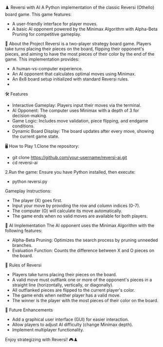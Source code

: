 ♟️ Reversi with AI
A Python implementation of the classic Reversi (Othello) board game. This game features:

 - A user-friendly interface for player moves.
 - A basic AI opponent powered by the Minimax Algorithm with Alpha-Beta Pruning for competitive gameplay.
   
📖 About the Project
Reversi is a two-player strategy board game. Players take turns placing their pieces on the board, flipping their opponent's pieces, and aiming to have the most pieces of their color by the end of the game. This implementation provides:

 - A human-vs-computer experience.
 - An AI opponent that calculates optimal moves using Minimax.
 - An 8x8 board setup initialized with standard Reversi rules.
 - 
🛠️ Features
 - Interactive Gameplay: Players input their moves via the terminal.
 - AI Opponent: The computer uses Minimax with a depth of 3 for decision-making.
 - Game Logic: Includes move validation, piece flipping, and endgame conditions.
 - Dynamic Board Display: The board updates after every move, showing the current game state.

🖥️ How to Play
1.Clone the repository:
   - git clone https://github.com/your-username/reversi-ai.git
   - cd reversi-ai
  
2.Run the game: Ensure you have Python installed, then execute:
   - python reversi.py
  
Gameplay Instructions:

 - The player (X) goes first.
 - Input your move by providing the row and column indices (0-7).
 - The computer (O) will calculate its move automatically.
 - The game ends when no valid moves are available for both players.

🧠 AI Implementation
The AI opponent uses the Minimax Algorithm with the following features:

 - Alpha-Beta Pruning: Optimizes the search process by pruning unneeded branches.
 - Evaluation Function: Counts the difference between X and O pieces on the board.
   
📄 Rules of Reversi
 - Players take turns placing their pieces on the board.
 - A valid move must outflank one or more of the opponent's pieces in a straight line (horizontally, vertically, or diagonally).
 - All outflanked pieces are flipped to the current player's color.
 - The game ends when neither player has a valid move.
 - The winner is the player with the most pieces of their color on the board.

🔧 Future Enhancements
 - Add a graphical user interface (GUI) for easier interaction.
 - Allow players to adjust AI difficulty (change Minimax depth).
 - Implement multiplayer functionality.

Enjoy strategizing with Reversi! 🎮♟️
